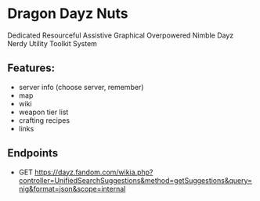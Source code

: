 # Dragon Dayz Nuts

Dedicated Resourceful Assistive Graphical Overpowered Nimble Dayz Nerdy Utility Toolkit System

## Features:

- server info (choose server, remember)
- map
- wiki
- weapon tier list
- crafting recipes
- links

## Endpoints

- GET https://dayz.fandom.com/wikia.php?controller=UnifiedSearchSuggestions&method=getSuggestions&query=nig&format=json&scope=internal
